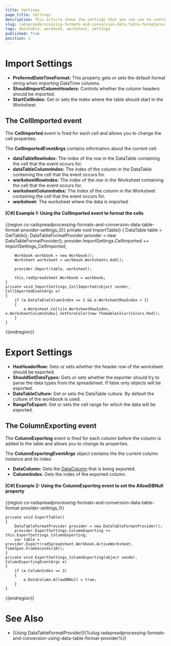 ```yaml
---
title: Settings
page_title: Settings
description: This article shows the settings that you can use to control the DataTable import/export operations. 
slug: radspreadprocessing-formats-and-conversion-data-table-formatprovider-settings
tags: datatable, workbook, worksheet, settings
published: True
position: 2
---
```



# Import Settings

* __PreferredDateTimeFormat:__ This property gets or sets the default format string when importing DateTime columns.
* __ShouldImportColumnHeaders:__ Controls whether the column headers should be imported. 
* __StartCellIndex:__ Get or sets the index where the table should start in the Worksheet.

## The CellImported event

The __CellImported__  event is fired for each cell and allows you to change the cell properties.

The __CellImportedEventArgs__ contains information about the current cell:
*  __dataTableRowIndex:__ The index of the row in the DataTable containing the cell that the event occurs for.
*  __dataTableColumnIndex:__ The index of the column in the DataTable containing the cell that the event occurs for.
*  __worksheetRowIndex:__ The index of the row in the Worksheet containing the cell that the event occurs for.
*  __worksheetColumnIndex:__ The index of the column in the Worksheet containing the cell that the event occurs for.
*  __worksheet:__ The worksheet where the data is imported.


#### __[C#] Example 1: Using the CellImported event to format the cells__

{{region cs-radspreadprocessing-formats-and-conversion-data-table-format-provider-settings_0}}
	private void ImportTable()
    {
        DataTable table = GetTable();
        DataTableFormatProvider provider = new DataTableFormatProvider();
        provider.ImportSettings.CellImported += ImportSettings_CellImported;

        Workbook workbook = new Workbook();
        Worksheet worksheet = workbook.Worksheets.Add();
    
        provider.Import(table, worksheet);
    
        this.radSpreadsheet.Workbook = workbook;
    }
    private void ImportSettings_CellImported(object sender, CellImportedEventArgs e)
    {
        if (e.DataTableColumnIndex == 1 && e.WorksheetRowIndex > 1)
        {
            e.Worksheet.Cells[e.WorksheetRowIndex, e.WorksheetColumnIndex].SetForeColor(new ThemableColor(Colors.Red));
        }
    }

{{endregion}}

# Export Settings

* __HasHeaderRow:__ Gets or sets whether the header row of the worksheet should be exported.
* __ShouldSetDataTypes:__ Gets or sets whether the exporter should try to parse the data types from the spreadsheet. If false only objects will be exported.
* __DataTableCulture:__ Get or sets the DataTable culture. By default the culture of the workbook is used.
* __RangeToExport:__ Get or sets the cell range for which the data will be exported.

## The ColumnExporting event  

The __ColumnExporting__ event is fired for each column before the column is added to the table and allows you to change its properties.

The __ColumnExportingEventArgs__ object contains the the current column instance and its index:
* __DataColumn:__ Gets the [DataColumn](https://docs.microsoft.com/en-us/dotnet/api/system.data.datacolumn?view=net-6.0) that is being exported.
* __ColumnIndex:__  Gets the index of the exported column. 

#### __[C#] Example 2: Using the ColumnExporting event to set the AllowDBNull property__

{{region cs-radspreadprocessing-formats-and-conversion-data-table-format-provider-settings_1}}

    private void ExportTable()
    {
        DataTableFormatProvider provider = new DataTableFormatProvider();
        provider.ExportSettings.ColumnExporting += this.ExportSettings_ColumnExporting;
        var table = provider.Export(radSpreadsheet.Workbook.ActiveWorksheet, TimeSpan.FromSeconds(10));
    }
    private void ExportSettings_ColumnExporting(object sender, ColumnExportingEventArgs e)
    {
        if (e.ColumnIndex == 3)
        {
            e.DataColumn.AllowDBNull = true;
        } 
    }

{{endregion}}

# See Also

* [Using DataTableFormatProvider]({%slug radspreadprocessing-formats-and-conversion-using-data-table-format-provider%})